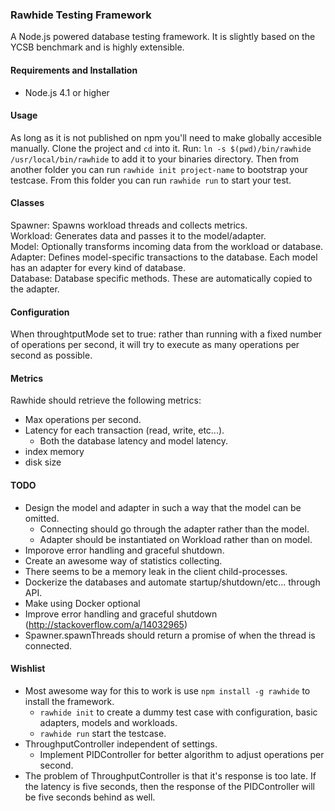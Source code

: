 ### Rawhide Testing Framework
A Node.js powered database testing framework. It is slightly based on the YCSB benchmark and is highly extensible.

#### Requirements and Installation
- Node.js 4.1 or higher

#### Usage
As long as it is not published on npm you'll need to make globally accesible manually. Clone the project and `cd` into it. Run: `ln -s $(pwd)/bin/rawhide /usr/local/bin/rawhide` to add it to your binaries directory. Then from another folder you can run `rawhide init project-name` to bootstrap your testcase. From this folder you can run `rawhide run` to start your test.

#### Classes
Spawner: Spawns workload threads and collects metrics.  
Workload: Generates data and passes it to the model/adapter.   
Model: Optionally transforms incoming data from the workload or database.  
Adapter: Defines model-specific transactions to the database. Each model has an adapter for every kind of database.  
Database: Database specific methods. These are automatically copied to the adapter.  

#### Configuration
When throughtputMode set to true: rather than running with a fixed number of operations per second, it will try to execute as many operations per second as possible.

#### Metrics
Rawhide should retrieve the following metrics:
- Max operations per second.
- Latency for each transaction (read, write, etc...).
	- Both the database latency and model latency.
- index memory
- disk size

#### TODO
- Design the model and adapter in such a way that the model can be omitted.
	- Connecting should go through the adapter rather than the model.
	- Adapter should be instantiated on Workload rather than on model.
- Imporove error handling and graceful shutdown.
- Create an awesome way of statistics collecting.
- There seems to be a memory leak in the client child-processes.
- Dockerize the databases and automate startup/shutdown/etc... through API.
- Make using Docker optional
- Improve error handling and graceful shutdown (http://stackoverflow.com/a/14032965)
- Spawner.spawnThreads should return a promise of when the thread is connected.

#### Wishlist
- Most awesome way for this to work is use `npm install -g rawhide` to install the framework.
	- `rawhide init` to create a dummy test case with configuration, basic adapters, models and workloads.
	- `rawhide run` start the testcase.
- ThroughputController independent of settings.
	- Implement PIDController for better algorithm to adjust operations per second.
- The problem of ThroughputController is that it's response is too late. If the latency is five seconds, then the response of the PIDController will be five seconds behind as well.